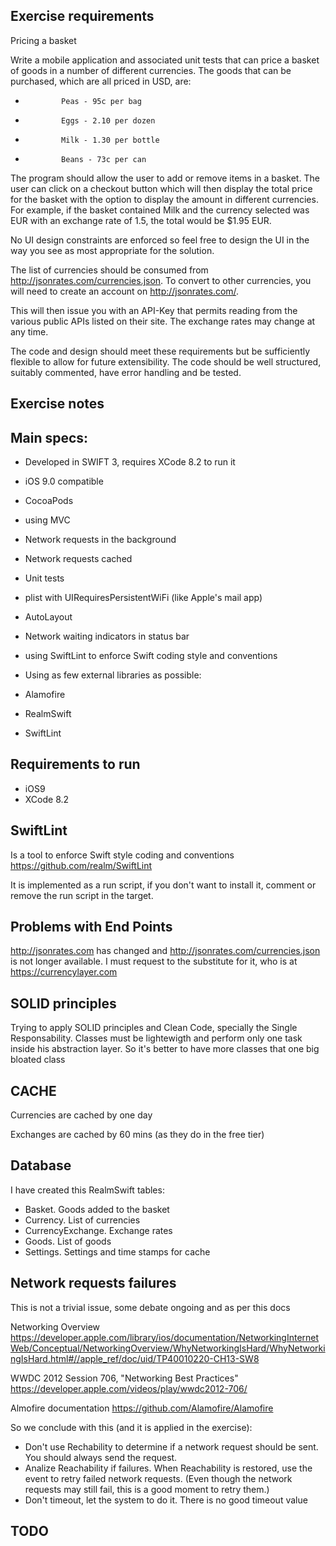 ## Exercise requirements

Pricing a basket

Write a mobile application and associated unit tests that can price a basket of goods in a number of different currencies.
The goods that can be purchased, which are all priced in USD, are:

*             Peas - 95c per bag
*             Eggs - 2.10 per dozen
*             Milk - 1.30 per bottle
*             Beans - 73c per can

The program should allow the user to add or remove items in a basket. The user can click on a checkout button which will then display the total price for the basket with the option to display the amount in different currencies. For example, if the basket contained Milk and the currency selected was EUR with an exchange rate of 1.5, the total would be $1.95 EUR.

No UI design constraints are enforced so feel free to design the UI in the way you see as most appropriate for the solution.

The list of currencies should be consumed from http://jsonrates.com/currencies.json. To convert to other currencies, you will need to create an account on http://jsonrates.com/.

This will then issue you with an API-Key that permits reading from the various public APIs listed on their site. The exchange rates may change at any time.

The code and design should meet these requirements but be sufficiently flexible to allow for future extensibility. The code should be well structured, suitably commented, have error handling and be tested.


## Exercise notes

## Main specs:

* Developed in SWIFT 3, requires XCode 8.2 to run it
* iOS 9.0 compatible
* CocoaPods
* using MVC
* Network requests in the background
* Network requests cached
* Unit tests
* plist with UIRequiresPersistentWiFi (like Apple's mail app)
* AutoLayout
* Network waiting indicators in status bar
* using SwiftLint to enforce Swift coding style and conventions
* Using as few external libraries as possible:

* Alamofire
* RealmSwift
* SwiftLint

## Requirements to run

* iOS9
* XCode 8.2

## SwiftLint

Is a tool to enforce Swift style coding and conventions
https://github.com/realm/SwiftLint

It is implemented as a run script, if you don't want to install it, comment or remove the run script in the target.

## Problems with End Points

http://jsonrates.com has changed and http://jsonrates.com/currencies.json is not longer available. I must request to the substitute for it, who is at https://currencylayer.com

## SOLID principles

Trying to apply SOLID principles and Clean Code, specially the Single Responsability. Classes must be lightewigth and perform only one task inside his abstraction layer. So it's better to have more classes that one big bloated class

## CACHE

Currencies are cached by one day

Exchanges are cached by 60 mins (as they do in the free tier)

## Database

I have created this RealmSwift tables:

* Basket. Goods added to the basket
* Currency. List of currencies
* CurrencyExchange. Exchange rates
* Goods. List of goods
* Settings. Settings and time stamps for cache

## Network requests failures

This is not a trivial issue, some debate ongoing and as per this docs

Networking Overview
https://developer.apple.com/library/ios/documentation/NetworkingInternetWeb/Conceptual/NetworkingOverview/WhyNetworkingIsHard/WhyNetworkingIsHard.html#//apple_ref/doc/uid/TP40010220-CH13-SW8

WWDC 2012 Session 706, "Networking Best Practices"
https://developer.apple.com/videos/play/wwdc2012-706/

Almofire documentation
https://github.com/Alamofire/Alamofire

So we conclude with this (and it is applied in the exercise):

* Don't use Rechability to determine if a network request should be sent. You should always send the request.
* Analize Reachability if failures. When Reachability is restored, use the event to retry failed network requests. (Even though the network requests may still fail, this is a good moment to retry them.)
* Don't timeout, let the system to do it. There is no good timeout value

## TODO
